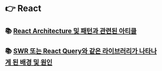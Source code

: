 # 👉 React

## 📚 [React Architecture 및 패턴과 관련된 아티클](https://github.com/saseungmin/frontend-tech-interview/tree/main/react/React%20Clean%20Architecture)

## 📚 [SWR 또는 React Query와 같은 라이브러리가 나타나게 된 배경 및 원인](https://github.com/saseungmin/frontend-tech-interview/tree/main/react/redux%20vs%20react-query)
